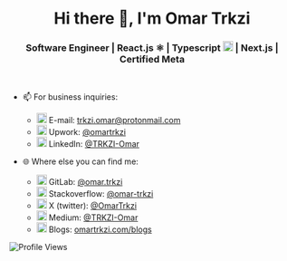 <h1 align="center">Hi there 👋, I'm Omar Trkzi</h1>
<h3 align="center">
    Software Engineer | React.js ⚛️ | Typescript <img src="https://upload.wikimedia.org/wikipedia/commons/4/4c/Typescript_logo_2020.svg" alt="TS" width="18"> | Next.js | Certified Meta 
</h3>
<br/>

- 📫 For business inquiries:
   - <img src="https://upload.wikimedia.org/wikipedia/commons/0/0c/ProtonMail_icon.svg" alt="up" width="18"> E-mail: [trkzi.omar@protonmail.com](mailto:trkzi.omar@protonmail.com)
   - <img src="https://upload.wikimedia.org/wikipedia/commons/6/68/Upwork.png" alt="up" width="18"> Upwork: [@omartrkzi](https://www.upwork.com/freelancers/omartrkzi)
   - <img src="https://upload.wikimedia.org/wikipedia/commons/thumb/c/ca/LinkedIn_logo_initials.png/640px-LinkedIn_logo_initials.png" alt="in" width="18"> LinkedIn: [@TRKZI-Omar](https://www.linkedin.com/in/trkzi-omar/)

- 🌐 Where else you can find me:
   - <img src="https://companieslogo.com/img/orig/GTLB-a915f681.png?t=1634488823" alt="in" width="18"> GitLab: [@omar.trkzi](https://gitlab.64b.net/users/omar.trkzi/)
  - <img src="https://upload.wikimedia.org/wikipedia/commons/e/ef/Stack_Overflow_icon.svg" width="18"> Stackoverflow: [@omar-trkzi](https://stackoverflow.com/users/15553442/omar-trkzi)
   - <img src="https://upload.wikimedia.org/wikipedia/commons/thumb/e/e6/Twitter-new-logo.jpg/640px-Twitter-new-logo.jpg" alt="X" width="18"> X (twitter): [@OmarTrkzi](https://twitter.com/OmarTrkzi)
  - <img src="https://upload.wikimedia.org/wikipedia/commons/e/ec/Medium_logo_Monogram.svg" alt="M" width="18"> Medium: [@TRKZI-Omar](https://medium.com/@TRKZI-Omar)
  - <img src="https://www.omartrkzi.com/_next/image?url=%2F_next%2Fstatic%2Fmedia%2FDevFit_%20colored.fd78027c.png&amp;w=3840&amp;q=75" alt="O.T." width="18" height="18" class="shrinkToFit transparent"/> Blogs: [omartrkzi.com/blogs](https://www.omartrkzi.com/blogs)


![Profile Views](https://komarev.com/ghpvc/?username=Trkzi-Omar&color=1520a6&abbreviated=true)
